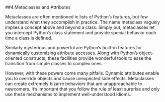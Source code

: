 ##4.Metaclasses and AttributesMetaclasses are often mentioned in lists of Python’s features, but few understand what they accomplish in practice. The name metaclass vaguely implies a concept above and beyond a class. Simply put, metaclasses let you intercept Python’s class statement and provide special behavior each time a class is defined.Similarly mysterious and powerful are Python’s built-in features for dynamically customizing attribute accesses. Along with Python’s object-oriented constructs, these facilities provide wonderful tools to ease the transition from simple classes to complex ones.However, with these powers come many pitfalls. Dynamic attributes enable you to override objects and cause unexpected side effects. Metaclasses can create extremely bizarre behaviors that are unapproachable to newcomers. It’s important that you follow the rule of least surprise and only use these mechanisms to implement well-understood idioms.